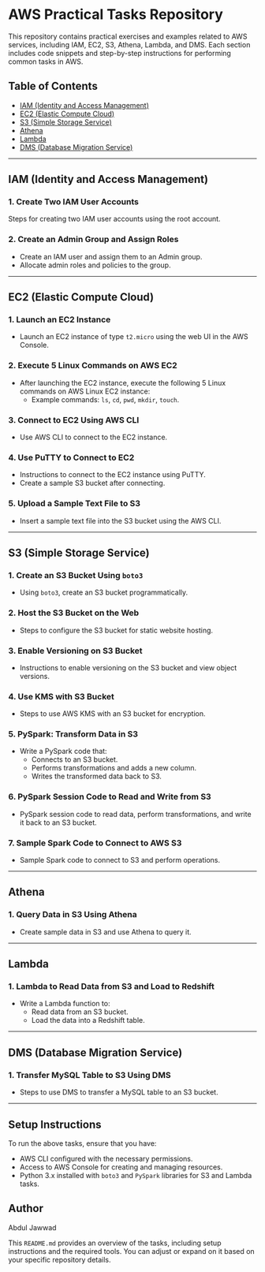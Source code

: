 # AWS Practical Tasks Repository

This repository contains practical exercises and examples related to AWS services, including IAM, EC2, S3, Athena, Lambda, and DMS. Each section includes code snippets and step-by-step instructions for performing common tasks in AWS.

## Table of Contents

- [IAM (Identity and Access Management)](#iam-identity-and-access-management)
- [EC2 (Elastic Compute Cloud)](#ec2-elastic-compute-cloud)
- [S3 (Simple Storage Service)](#s3-simple-storage-service)
- [Athena](#athena)
- [Lambda](#lambda)
- [DMS (Database Migration Service)](#dms-database-migration-service)

---

## IAM (Identity and Access Management)

### 1. Create Two IAM User Accounts
Steps for creating two IAM user accounts using the root account.

### 2. Create an Admin Group and Assign Roles
- Create an IAM user and assign them to an Admin group.
- Allocate admin roles and policies to the group.

---

## EC2 (Elastic Compute Cloud)

### 1. Launch an EC2 Instance
- Launch an EC2 instance of type `t2.micro` using the web UI in the AWS Console.

### 2. Execute 5 Linux Commands on AWS EC2
- After launching the EC2 instance, execute the following 5 Linux commands on AWS Linux EC2 instance:
  - Example commands: `ls`, `cd`, `pwd`, `mkdir`, `touch`.

### 3. Connect to EC2 Using AWS CLI
- Use AWS CLI to connect to the EC2 instance.

### 4. Use PuTTY to Connect to EC2
- Instructions to connect to the EC2 instance using PuTTY.
- Create a sample S3 bucket after connecting.

### 5. Upload a Sample Text File to S3
- Insert a sample text file into the S3 bucket using the AWS CLI.

---

## S3 (Simple Storage Service)

### 1. Create an S3 Bucket Using `boto3`
- Using `boto3`, create an S3 bucket programmatically.

### 2. Host the S3 Bucket on the Web
- Steps to configure the S3 bucket for static website hosting.

### 3. Enable Versioning on S3 Bucket
- Instructions to enable versioning on the S3 bucket and view object versions.

### 4. Use KMS with S3 Bucket
- Steps to use AWS KMS with an S3 bucket for encryption.

### 5. PySpark: Transform Data in S3
- Write a PySpark code that:
  - Connects to an S3 bucket.
  - Performs transformations and adds a new column.
  - Writes the transformed data back to S3.

### 6. PySpark Session Code to Read and Write from S3
- PySpark session code to read data, perform transformations, and write it back to an S3 bucket.

### 7. Sample Spark Code to Connect to AWS S3
- Sample Spark code to connect to S3 and perform operations.

---

## Athena

### 1. Query Data in S3 Using Athena
- Create sample data in S3 and use Athena to query it.

---

## Lambda

### 1. Lambda to Read Data from S3 and Load to Redshift
- Write a Lambda function to:
  - Read data from an S3 bucket.
  - Load the data into a Redshift table.

---

## DMS (Database Migration Service)

### 1. Transfer MySQL Table to S3 Using DMS
- Steps to use DMS to transfer a MySQL table to an S3 bucket.

---

## Setup Instructions

To run the above tasks, ensure that you have:
- AWS CLI configured with the necessary permissions.
- Access to AWS Console for creating and managing resources.
- Python 3.x installed with `boto3` and `PySpark` libraries for S3 and Lambda tasks.

## Author
Abdul Jawwad

This `README.md` provides an overview of the tasks, including setup instructions and the required tools. You can adjust or expand on it based on your specific repository details.
